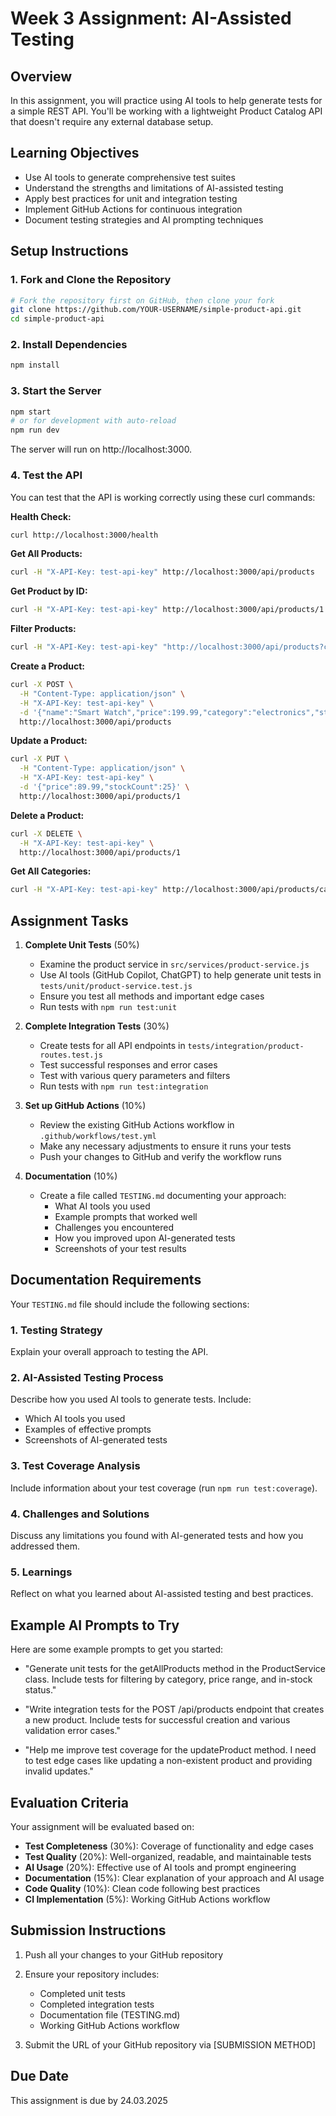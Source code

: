 # Week 3 Assignment: AI-Assisted Testing

## Overview

In this assignment, you will practice using AI tools to help generate tests for a simple REST API. You'll be working with a lightweight Product Catalog API that doesn't require any external database setup.

## Learning Objectives

- Use AI tools to generate comprehensive test suites
- Understand the strengths and limitations of AI-assisted testing
- Apply best practices for unit and integration testing
- Implement GitHub Actions for continuous integration
- Document testing strategies and AI prompting techniques

## Setup Instructions

### 1. Fork and Clone the Repository

```bash
# Fork the repository first on GitHub, then clone your fork
git clone https://github.com/YOUR-USERNAME/simple-product-api.git
cd simple-product-api
```

### 2. Install Dependencies

```bash
npm install
```

### 3. Start the Server

```bash
npm start
# or for development with auto-reload
npm run dev
```

The server will run on http://localhost:3000.

### 4. Test the API

You can test that the API is working correctly using these curl commands:

**Health Check:**
```bash
curl http://localhost:3000/health
```

**Get All Products:**
```bash
curl -H "X-API-Key: test-api-key" http://localhost:3000/api/products
```

**Get Product by ID:**
```bash
curl -H "X-API-Key: test-api-key" http://localhost:3000/api/products/1
```

**Filter Products:**
```bash
curl -H "X-API-Key: test-api-key" "http://localhost:3000/api/products?category=electronics&inStock=true"
```

**Create a Product:**
```bash
curl -X POST \
  -H "Content-Type: application/json" \
  -H "X-API-Key: test-api-key" \
  -d '{"name":"Smart Watch","price":199.99,"category":"electronics","stockCount":15}' \
  http://localhost:3000/api/products
```

**Update a Product:**
```bash
curl -X PUT \
  -H "Content-Type: application/json" \
  -H "X-API-Key: test-api-key" \
  -d '{"price":89.99,"stockCount":25}' \
  http://localhost:3000/api/products/1
```

**Delete a Product:**
```bash
curl -X DELETE \
  -H "X-API-Key: test-api-key" \
  http://localhost:3000/api/products/1
```

**Get All Categories:**
```bash
curl -H "X-API-Key: test-api-key" http://localhost:3000/api/products/categories/all
```

## Assignment Tasks

1. **Complete Unit Tests** (50%)
   - Examine the product service in `src/services/product-service.js`
   - Use AI tools (GitHub Copilot, ChatGPT) to help generate unit tests in `tests/unit/product-service.test.js`
   - Ensure you test all methods and important edge cases
   - Run tests with `npm run test:unit`

2. **Complete Integration Tests** (30%)
   - Create tests for all API endpoints in `tests/integration/product-routes.test.js`
   - Test successful responses and error cases
   - Test with various query parameters and filters
   - Run tests with `npm run test:integration`

3. **Set up GitHub Actions** (10%)
   - Review the existing GitHub Actions workflow in `.github/workflows/test.yml`
   - Make any necessary adjustments to ensure it runs your tests
   - Push your changes to GitHub and verify the workflow runs

4. **Documentation** (10%)
   - Create a file called `TESTING.md` documenting your approach:
     - What AI tools you used
     - Example prompts that worked well
     - Challenges you encountered
     - How you improved upon AI-generated tests
     - Screenshots of your test results

## Documentation Requirements

Your `TESTING.md` file should include the following sections:

### 1. Testing Strategy
Explain your overall approach to testing the API.

### 2. AI-Assisted Testing Process
Describe how you used AI tools to generate tests. Include:
- Which AI tools you used
- Examples of effective prompts
- Screenshots of AI-generated tests

### 3. Test Coverage Analysis
Include information about your test coverage (run `npm run test:coverage`).

### 4. Challenges and Solutions
Discuss any limitations you found with AI-generated tests and how you addressed them.

### 5. Learnings
Reflect on what you learned about AI-assisted testing and best practices.

## Example AI Prompts to Try

Here are some example prompts to get you started:

- "Generate unit tests for the getAllProducts method in the ProductService class. Include tests for filtering by category, price range, and in-stock status."

- "Write integration tests for the POST /api/products endpoint that creates a new product. Include tests for successful creation and various validation error cases."

- "Help me improve test coverage for the updateProduct method. I need to test edge cases like updating a non-existent product and providing invalid updates."

## Evaluation Criteria

Your assignment will be evaluated based on:

- **Test Completeness** (30%): Coverage of functionality and edge cases
- **Test Quality** (20%): Well-organized, readable, and maintainable tests
- **AI Usage** (20%): Effective use of AI tools and prompt engineering
- **Documentation** (15%): Clear explanation of your approach and AI usage
- **Code Quality** (10%): Clean code following best practices
- **CI Implementation** (5%): Working GitHub Actions workflow

## Submission Instructions

1. Push all your changes to your GitHub repository
2. Ensure your repository includes:
   - Completed unit tests
   - Completed integration tests
   - Documentation file (TESTING.md)
   - Working GitHub Actions workflow

3. Submit the URL of your GitHub repository via [SUBMISSION METHOD]

## Due Date

This assignment is due by 24.03.2025